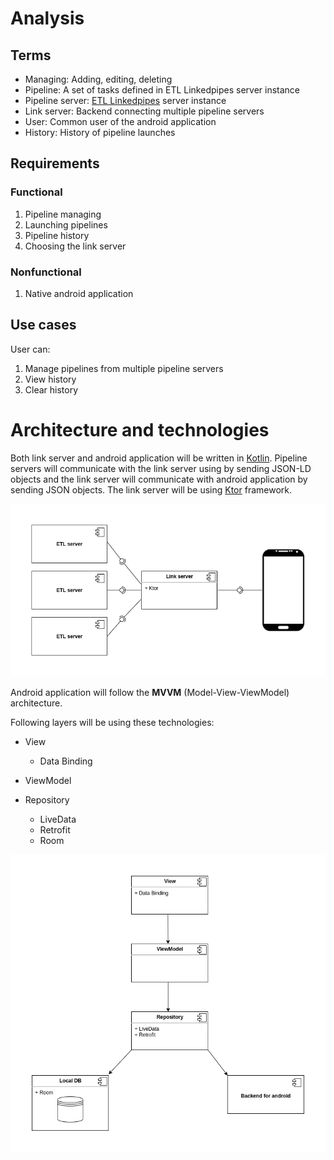 # Analysis

## Terms

- Managing: Adding, editing, deleting
- Pipeline: A set of tasks defined in ETL Linkedpipes server instance
- Pipeline server: [ETL Linkedpipes](https://etl.linkedpipes.com/) server instance
- Link server: Backend connecting multiple pipeline servers
- User: Common user of the android application
- History: History of pipeline launches


## Requirements
### Functional

1. Pipeline managing
2. Launching pipelines
3. Pipeline history
4. Choosing the link server


### Nonfunctional

1. Native android application


## Use cases

User can:

1. Manage pipelines from multiple pipeline servers
2. View history
3. Clear history


# Architecture and technologies

Both link server and android application will be written in [Kotlin](https://kotlinlang.org/). Pipeline servers will communicate with the link server using by sending JSON-LD objects and the link server will communicate with android application by sending JSON objects. The link server will be using [Ktor](https://ktor.io/) framework.

![server architecture img](https://raw.githubusercontent.com/Palda97/LPDocumentation/master/pics/bc-servers.png)

Android application will follow the **MVVM** (Model-View-ViewModel) architecture.

Following layers will be using these technologies:

- View
  - Data Binding
- ViewModel

- Repository
  - LiveData
  - Retrofit
  - Room

![android architecture img](https://raw.githubusercontent.com/Palda97/LPDocumentation/master/pics/bc-android.png)